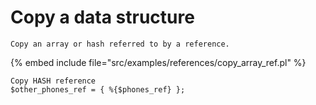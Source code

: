 # Copy a data structure

```
Copy an array or hash referred to by a reference.
```

{% embed include file="src/examples/references/copy_array_ref.pl" %}

```
Copy HASH reference
$other_phones_ref = { %{$phones_ref} };
```


